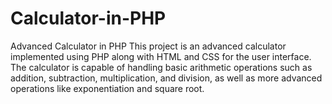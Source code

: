 # Calculator-in-PHP
Advanced Calculator in PHP  This project is an advanced calculator implemented using PHP along with HTML and CSS for the user interface. The calculator is capable of handling basic arithmetic operations such as addition, subtraction, multiplication, and division, as well as more advanced operations like exponentiation and square root.
